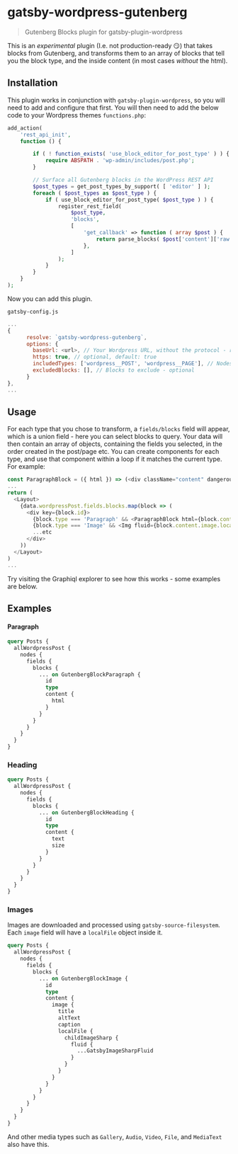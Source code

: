 # gatsby-wordpress-gutenberg

> Gutenberg Blocks plugin for gatsby-plugin-wordpress

This is an *experimental* plugin (I.e. not production-ready 😏) that takes blocks from Gutenberg, and transforms them to an array of blocks that tell you the block type, and the inside content (in most cases *without* the html).

## Installation

This plugin works in conjunction with `gatsby-plugin-wordpress`, so you will need to add and configure that first. You will then need to add the below code to your Wordpress themes `functions.php`:

```php
add_action(
	'rest_api_init',
	function () {

		if ( ! function_exists( 'use_block_editor_for_post_type' ) ) {
			require ABSPATH . 'wp-admin/includes/post.php';
		}

		// Surface all Gutenberg blocks in the WordPress REST API
		$post_types = get_post_types_by_support( [ 'editor' ] );
		foreach ( $post_types as $post_type ) {
			if ( use_block_editor_for_post_type( $post_type ) ) {
				register_rest_field(
					$post_type,
					'blocks',
					[
						'get_callback' => function ( array $post ) {
							return parse_blocks( $post['content']['raw'] );
						},
					]
				);
			}
		}
	}
);
```

Now you can add this plugin.

`gatsby-config.js`
```javascript
...
{
      resolve: `gatsby-wordpress-gutenberg`,
      options: {
        baseUrl: <url>, // Your Wordpress URL, without the protocol - required
        https: true, // optional, default: true
        includedTypes: ['wordpress__POST', 'wordpress__PAGE'], // Nodes that contain Gutenberg blocks to transform - optional
        excludedBlocks: [], // Blocks to exclude - optional
      }
},
...
```

## Usage

For each type that you chose to transform, a `fields/blocks` field will appear, which is a union field - here you can select blocks to query.
Your data will then contain an array of objects, containing the fields you selected, in the order created in the post/page etc.
You can create components for each type, and use that component within a loop if it matches the current type. For example:

```javascript
const ParagraphBlock = ({ html }) => (<div className="content" dangerouslySetInnerHTML={html} />)
...
return (
  <Layout>
    {data.wordpressPost.fields.blocks.map(block => (
      <div key={block.id}>
        {block.type === 'Paragraph' && <ParagraphBlock html={block.content.html} />}
        {block.type === 'Image' && <Img fluid={block.content.image.localFile.childImageSharp.fluid} alt={block.content.image.altText} />}
        ...etc
      </div>
    ))
  </Layout>
)
...
```

Try visiting the Graphiql explorer to see how this works - some examples are below.

## Examples

#### Paragraph
```graphql
query Posts {
  allWordpressPost {
    nodes {
      fields {
        blocks {
          ... on GutenbergBlockParagraph {
            id
            type
            content {
              html
            }
          }
        }
      }
    }
  }
}
```

### Heading

```graphql
query Posts {
  allWordpressPost {
    nodes {
      fields {
        blocks {
          ... on GutenbergBlockHeading {
            id
            type
            content {
              text
              size
            }
          }
        }
      }
    }
  }
}

```

### Images

Images are downloaded and processed using `gatsby-source-filesystem`. Each `image` field will have a `localFile` object inside it.

```graphql
query Posts {
  allWordpressPost {
    nodes {
      fields {
        blocks {
          ... on GutenbergBlockImage {
            id
            type
            content {
              image {
                title
                altText
                caption
                localFile {
                  childImageSharp {
                    fluid {
                      ...GatsbyImageSharpFluid
                    }
                  }
                }
              }
            }
          }
        }
      }
    }
  }
}

```

And other media types such as `Gallery`, `Audio`, `Video`, `File`, and `MediaText` also have this.
